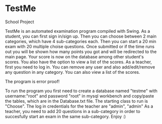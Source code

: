 # TestMe
School Project

TestMe is an automated examination program compiled with Swing.
As a student, you can first sign in/sign up. Then you can choose between 2 main categories, which have 4 sub-categories each.
Then you can start a 20 min exam with 20 multiple choise questions.
Once submitted or if the time runs out you will be shown how many points you got and will be redirected to the main page.
Your score is now on the database among other student's scores. You also have the option to view a list of the scores.
As a teacher, first you need to log in. 
You can remove any user and also add/edit/remove any question in any category.
You can also view a list of the scores.

The program is error proof!


To run the program you first need to create a database named "testme" with username:"root" and password "root" in mysql workbench and copy/paste the tables, which are in the Database.txt file.
The starting class to run is "Choose".
The log in credentials for the teacher are "admin", "admin"
As a teacher, you need to add 20 questions in a sub-category in order to succesfully start an exam in the same sub-category.
Enjoy :)
